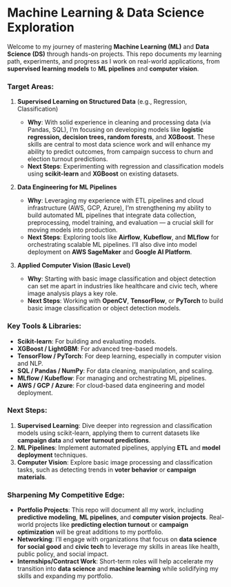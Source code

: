# Machine Learning & Data Science Exploration

Welcome to my journey of mastering **Machine Learning (ML)** and **Data Science (DS)** through hands-on projects. This repo documents my learning path, experiments, and progress as I work on real-world applications, from **supervised learning models** to **ML pipelines** and **computer vision**.

### Target Areas:

1. **Supervised Learning on Structured Data** (e.g., Regression, Classification)
   - **Why**: With solid experience in cleaning and processing data (via Pandas, SQL), I’m focusing on developing models like **logistic regression, decision trees, random forests**, and **XGBoost**. These skills are central to most data science work and will enhance my ability to predict outcomes, from campaign success to churn and election turnout predictions.
   - **Next Steps**: Experimenting with regression and classification models using **scikit-learn** and **XGBoost** on existing datasets.

2. **Data Engineering for ML Pipelines**
   - **Why**: Leveraging my experience with ETL pipelines and cloud infrastructure (AWS, GCP, Azure), I’m strengthening my ability to build automated ML pipelines that integrate data collection, preprocessing, model training, and evaluation — a crucial skill for moving models into production.
   - **Next Steps**: Exploring tools like **Airflow**, **Kubeflow**, and **MLflow** for orchestrating scalable ML pipelines. I’ll also dive into model deployment on **AWS SageMaker** and **Google AI Platform**.

3. **Applied Computer Vision (Basic Level)**
   - **Why**: Starting with basic image classification and object detection can set me apart in industries like healthcare and civic tech, where image analysis plays a key role.
   - **Next Steps**: Working with **OpenCV**, **TensorFlow**, or **PyTorch** to build basic image classification or object detection models.

### Key Tools & Libraries:
- **Scikit-learn**: For building and evaluating models.
- **XGBoost / LightGBM**: For advanced tree-based models.
- **TensorFlow / PyTorch**: For deep learning, especially in computer vision and NLP.
- **SQL / Pandas / NumPy**: For data cleaning, manipulation, and scaling.
- **MLflow / Kubeflow**: For managing and orchestrating ML pipelines.
- **AWS / GCP / Azure**: For cloud-based data engineering and model deployment.

### Next Steps:
1. **Supervised Learning**: Dive deeper into regression and classification models using scikit-learn, applying them to current datasets like **campaign data** and **voter turnout predictions**.
2. **ML Pipelines**: Implement automated pipelines, applying **ETL** and **model deployment** techniques.
3. **Computer Vision**: Explore basic image processing and classification tasks, such as detecting trends in **voter behavior** or **campaign materials**.

### Sharpening My Competitive Edge:
- **Portfolio Projects**: This repo will document all my work, including **predictive modeling**, **ML pipelines**, and **computer vision projects**. Real-world projects like **predicting election turnout** or **campaign optimization** will be great additions to my portfolio.
- **Networking**: I’ll engage with organizations that focus on **data science for social good** and **civic tech** to leverage my skills in areas like health, public policy, and social impact.
- **Internships/Contract Work**: Short-term roles will help accelerate my transition into **data science** and **machine learning** while solidifying my skills and expanding my portfolio.
